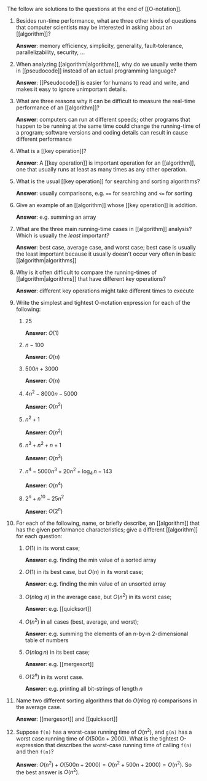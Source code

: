 The follow are solutions to the questions at the end of [[O-notation]].

1. Besides run-time performance, what are three other kinds of questions that
   computer scientists may be interested in asking about an [[algorithm]]?

   **Answer**: memory efficiency, simplicity, generality, fault-tolerance,
   parallelizability, security, ...

2. When analyzing [[algorithm|algorithms]], why do we usually write them in [[pseudocode]] instead of an actual programming language?

   **Answer**: [[Pseudocode]] is easier for humans to read and write, and makes it
   easy to ignore unimportant details.

3. What are three reasons why it can be difficult to measure the real-time
   performance of an [[algorithm]]?

   **Answer**: computers can run at different speeds; other programs that
   happen to be running at the same time could change the running-time of a
   program; software versions and coding details can result in cause different
   performance

4. What is a [[key operation]]?

   **Answer**: A [[key operation]] is important operation for an [[algorithm]], one
   that usually runs at least as many times as any other operation.

5. What is the usual [[key operation]] for searching and sorting algorithms?

   **Answer**: usually comparisons, e.g. `==` for searching and `<=` for
   sorting

6. Give an example of an [[algorithm]] whose [[key operation]] is addition.

   **Answer**: e.g. summing an array

7. What are the three main running-time cases in [[algorithm]] analysis? Which is
   usually the *least* important?

   **Answer**: best case, average case, and worst case; best case is usually
   the least important because it usually doesn't occur very often in basic
   [[algorithm|algorithms]]

8. Why is it often difficult to compare the running-times of [[algorithm|algorithms]] that have different key operations?

   **Answer**: different key operations might take different times to execute

9. Write the simplest and tightest O-notation expression for each of the
   following:

   1. 25

      **Answer**: $O(1)$

   2. $n - 100$

      **Answer**: $O(n)$

   3. $500n + 3000$

      **Answer**: $O(n)$

   4. $4n^2 - 8000n - 5000$

      **Answer**: $O(n^2)$

   5. $n^2 + 1$

      **Answer**: $O(n^2)$

   6. $n^3 + n^2 + n + 1$

      **Answer**: $O(n^3)$

   7. $n^4 - 5000n^3 + 20n^2 + \log_4\,n - 143$

      **Answer**: $O(n^4)$

   8. $2^{n} + n^{10} - 25n^2$

      **Answer**: $O(2^n)$


10. For each of the following, name, or briefly describe, an [[algorithm]] that has the given performance characteristics; give a different [[algorithm]] for each question:

     1. $O(1)$ in its worst case;

        **Answer**: e.g. finding the min value of a sorted array

     2. $O(1)$ in its best case, but $O(n)$ in its worst case;

        **Answer**: e.g. finding the min value of an unsorted array

     3. $O(n \log\,n)$ in the average case, but $O(n^2)$ in its worst case;

         **Answer**: e.g. [[quicksort]]

     4. $O(n^2)$ in all cases (best, average, and worst);

        **Answer**: e.g. summing the elements of an n-by-n 2-dimensional table of numbers

     5. $O(n \log n)$ in its best case;

        **Answer**: e.g. [[mergesort]]

     6. $O(2^n)$ in its worst case.

        **Answer**: e.g. printing all bit-strings of length $n$

11. Name two different sorting algorithms that do $O(n \log\,n)$ comparisons in the average case.

     **Answer**: [[mergesort]] and [[quicksort]]
	 
12. Suppose `f(n)` has a worst-case running time of $O(n^2)$, and `g(n)` has a worst case running time of $O(500n+2000)$. What is the tightest O-expression that describes the worst-case running time of calling `f(n)` and then `f(n)`?

     **Answer**: $O(n^2)+O(500n+2000)=O(n^2+500n+2000)=O(n^2)$. So the best answer is $O(n^2)$.
